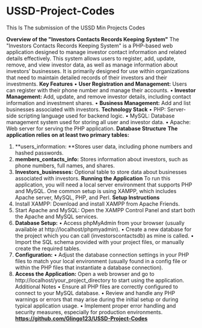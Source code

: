 # USSD-Project-Codes
This Is The submission of the USSD Min Projects Codes

**Overview of the "Investors Contacts Records Keeping System"**
The "Investors Contacts Records Keeping System" is a PHP-based web application designed to manage investor contact information and related details effectively. This system allows users to register, add, update, remove, and view investor data, as well as manage information about investors' businesses. It is primarily designed for use within organizations that need to maintain detailed records of their investors and their investments.
**Key Features**
•	**User Registration and Management:** Users can register with their phone number and manage their accounts.
•	**Investor Management:** Add, update, and remove investor details, including contact information and investment shares.
•	**Business Management:** Add and list businesses associated with investors.
**Technology Stack**
•	PHP: Server-side scripting language used for backend logic.
•	MySQL: Database management system used for storing all user and investor data.
•	Apache: Web server for serving the PHP application.
**Database Structure**
**The application relies on at least two primary tables:**
1.	**users_information: **Stores user data, including phone numbers and hashed passwords.
2.	**members_contacts_info:** Stores information about investors, such as phone numbers, full names, and shares.
3.	**Investors_businesses:** Optional table to store data about businesses associated with investors.
**Running the Application**
To run this application, you will need a local server environment that supports PHP and MySQL. One common setup is using XAMPP, which includes Apache server, MySQL, PHP, and Perl.
**Setup Instructions**
1.	Install XAMPP: Download and install XAMPP from Apache Friends.
2.	Start Apache and MySQL: Open the XAMPP Control Panel and start both the Apache and MySQL services.
3.	**Database Setup:**
•	Access phpMyAdmin from your browser (usually available at http://localhost/phpmyadmin).
•	Create a new database for the project which you can call (investorscontactsdb) as mine is called.
•	Import the SQL schema provided with your project files, or manually create the required tables.
4.	**Configuration:**
•	Adjust the database connection settings in your PHP files to match your local environment (usually found in a config file or within the PHP files that instantiate a database connection).
5.	**Access the Application:**
Open a web browser and go to http://localhost/your_project_directory to start using the application.
Additional Notes
•	Ensure all PHP files are correctly configured to connect to your MySQL database.
•	Review and handle any PHP warnings or errors that may arise during the initial setup or during typical application usage.
•	Implement proper error handling and security measures, especially for production environments.
**https://github.com/Glingo123/USSD-Project-Codes**
